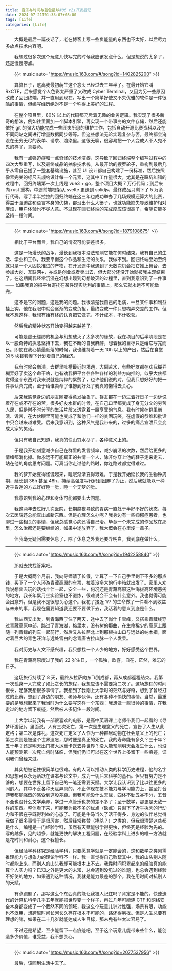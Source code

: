 ```yaml
---
title: 音乐与时间与蓝色星球#06 r2s开发后记
date: 2024-07-21T01:33:07+08:00
tags: [Life]
categories: [Life]
---
```


　　大概是最后一篇夜话了，老在博客上写一些负能量的东西也不太好，以后尽力多放点技术内容吧。

　　我想过很多次这个玩意儿快写完的时候我应该发点什么，但是想说的太多了，还是慢慢唠点。

　　{{< music auto="https://music.163.com/#/song?id=1402825200" >}}

　　算算日子，这离我最初萌生这个念头已经过去三年半了。在最开始它叫 RxCTF，后来感觉个人色彩太严重了又改成 Cyber Terminal，又因为另一些原因改成了回归终端，并一直用到现在。写出一个简单好使又不失优雅的软件是一件很酷的事情，但编写经历绝对不是一个称得上美好的过程。

　　在整个项目里，80% 以上的代码都充斥着无趣的业务逻辑。我实现了很多新奇的想法，例如往里面加一个脚本引擎，再实现一个带事务的文件存储，然后还能依托 git 的强大功能完成一些匪夷所思的维护工作，包括自动开源比赛资料以及在不同网站之间进行增量数据同步等等。但这些想法无论实现复杂与否，最终都会淹没在无穷无尽的表单、请求、渲染里。这很无聊，很容易把一个人变成人不人鬼不鬼的样子，真要命。

　　我有一点强迫症和一点奇怪的技术洁癖，这导致了回归终端整个编写过程中的四次大型重写，以及最终成品的抽象技术栈。从最开始的搜罗轮子，重构到最后几乎从零自己搓了一整套基础设施，甚至 UI 设计都自己构建了一份标准，然后按照像素完美的标尺去规约设计每一个元素，这其中工作量很大，尤其是在踩坑纠错的过程中。回归终端第一次上线是 vue3 + go，整个项目大概 7 万行代码；到后来向 rust 重构，中途前端框架从 svelte 更迭到 solidjs，最终成品只剩下了 5 万余行代码。写了半半拉拉的回归终端在这三年也成功举办了几场规模还算大的比赛，得益于强迫症和语言本身的优势，都没出什么大篓子，也就功能缺失导致维护相对麻烦，用户体验也不尽人意。不过现在回归终端的完成度应该很高了，希望它能多坚持一段时间。

---

　　{{< music auto="https://music.163.com/#/song?id=1879108675" >}}

　　相比于平台而言，我自己的情况可能要差很多。

　　这是一场漫长的战争，漫长到我根本没法预测它能在何时结束。我有自己的生活、学业和工作，我要平衡这个作品和生活的关系，我做不到。回归终端至始至终就只是一个人固执推进的产物，在开发途中我遇到了无数次机会把它推上舞台，去参加大创、互联网+，亦或是创业或者卖出去，但大部分还没开始就被我主观结束了。在这期间我经常沉浸在幻想出现到幻想破灭的过程里，直到我意识到了一件事 —— 如果我真的把平台寄托在某件现实功利的事情上，那么它就永远不可能做完。

　　这不是它的问题，这是我的问题。我很清楚我自己的毛病，一旦某件事和利益挂上钩，他在我眼中就会逐渐的变成负担，最终变成一件只想糊弄交差的工作。但我不想这样，我想有始有终的认真把它做完，不计成本，不计收获。

　　然后我的精神状态开始变得越来越差了。

　　可能是虚无缥缈的机会与幻想破灭了太多次的缘故，我在项目的后半阶段是在以一股奇特的执念坚持下去，我在不断的自我麻醉，想着我的目标只是给它写完而已。即使在我心情最低落的时候，我也维持着一天 10h 以上的产出，然后在食堂的 5 块钱套餐下计划着自己的经济。

　　我有时候会崩溃，去群里吐槽最近的境遇，大倒苦水，有些好友都在劝我糊弄糊弄好了卖这个命干啥，也有劝我把平台往各种各样的利益方向推的，似乎大伙都觉得这个东西对我来说就是纯粹的累赘了，也许他们说的对，但我只想好好的把一件事认真完成，至于给谁卖命了谁捞到好处了我真的懒得去关心。

　　后来我感觉身边的朋友圈变得愈发抽象了。群友都在一边过着好日子一边诉说着存在或不存在的苦，很多好友水群的时候，在自己口里都变成了身无分文的穷苦人民，但是时不时分享的生活片段又透露着一股享受的气息。我有时候在群里崩溃、诉苦，在大伙眼里可能也变成了和他们一样的贫困玩笑，在虚假的恭维和批话中只会越来越难受。后来我意识到，这种风气是我带来的，过多的痛苦宣泄只会变成大家的笑话。

　　但只有我自己知道，我真的快山穷水尽了，各种意义上的。

　　于是我开始刻意减少自己在群里的发言频率，减少崩溃的次数，然后给更多的情绪都消化掉。你永远不可能真正的共情一个人，除非你穿上他的鞋子走来走去，站在他的角度思考问题。可真当你走过他的路时，你连路过都觉得难过。

　　我的梦开始变得怪诞起来，睡眠渐渐变得艰难，于是我开始延长我的生物钟周期，延长到 36h 甚至 48h，持续高强度写代码到困麻了为止，然后我就能以一种近乎昏迷的方式好好睡一觉，睡一个无梦的觉。

　　我意识到我的心理和身体可能都要出大问题。

　　我这两年去过好几次医院，长期熬夜导致的胃病一直处于半好不好的状态，每次去医院还总能查出点新东西。但是心理怎么办呢？我身边有一些抑郁症患者，也聊过一些相关的事情，但我总感觉心病还得自己治。毕竟一个未完成的作品放在那里，怎么治都还是要继续的，如果中途放弃了，我大概会在心里埂一辈子。

　　但我毫无疑问需要休息了，除了休息之外我还要弄明白，我到底在做什么。

---

　　{{< music auto="https://music.163.com/#/song?id=1942258840" >}}

　　那就去找找答案吧。

　　于是大概两个月前，我向导师请了长假，计算了一下自己手里剩下不多的那点钱，买下了一个人环游青藏高原的车票，拉着没多大的行李箱就出发了。家里人劝我说想出去玩的话找个伴一起，安全一些，何况还是青藏高原这种海拔高环境恶劣的地方，我长年累月坐实验室也不锻炼，很难说会不会有什么意外。我也觉得可能会出意外，但是我不是很想关心这个。我花了接近 1/7 的生命做了一件看不到收益与未来的事，我现在需要知道我还要不要做下去，我活着的意义到底是什么。

　　我从西安出发，到青海西宁住了两天，途中去了岗什卡雪峰，又搭乘青藏线穿过青藏高原中部，路过了青海湖，格里木，没有树的那曲，在生命稀少的高原上跟随一列青绿的列车一起前行，然后又从拉萨北上到那根拉山口与远处的纳木措，面对着巨大的青色汪洋与远处雪白的念青唐古拉山脉一个人发呆。

　　我对历史与人文不感兴趣，我只想找一个人少的地方，好好感受这个世界。

　　我在青藏高原度过了我的 22 岁生日，一个孤独，欣喜，自在，茫然，难忘的日子。

　　这场旅行持续了 8 天，最终从拉萨向东飞到成都，再从成都返程结束。我第一次孤身一人完成了如此之长的旅程，我想应该不需要第二次了。这场旅程的时间很长，足够我想很多事情了。我想到了我刚上大学时的茫然与好奇，想到了曾经打过的比赛，想到了身边的朋友、老师与伙伴，还有各种不愉快的事情。当然，最重要的是我想起来了我当时为什么要写这样一个东西：我想做一些很帅的事情，在我走过的地方留下痕迹，然后被人多记住一段时间。

　　上大学以前我有一部很喜欢的电影，是高中英语课上老师带我们一起看的《寻梦环游记》。里面说，人有三次死亡，第一次是生理意义的死亡，宣告了人生从此定格；第二次是葬礼，这次死亡定义了人作为一种群居动物在社会意义上的死亡；第三次则是被这个世界遗忘，那时便是真正的死亡。我的寿命能有多久？三十年？五十年？还是明天出门被大运重卡送去异世界？没人能预测明天会发生什么，也没人能预测第一次死亡何时降临，但我们仍旧可以在这个世界上多留下一些痕迹，证明我们曾经来过。

　　其实想被记住很简单也很难。有的人可以推动人类的科学历史进程，他的名字和思想可以永远活跃在课本与论文中，成为一切后来科学的基石。但只有努力是不够的，想要在世界上留下自己的一笔还需要天赋。大学让我认识到了比以往更多的同龄人，其中不乏各种天赋异禀的，不止体现在技术能力与学习能力上，甚至打音游我都能强烈的感受到这股差距。但我可能没什么天赋，四体不勤五谷不分，五音不全也没什么文学素养，学过一点管乐也扔的差不多了；至于数学，那更是天敌一样的东西。整体看下来，可能我为数不多的优点（缺点）只剩下了近乎执念的行动力和不很在乎既得利益的心态了。可能是牛马当久了活干得多，身边的伙伴总觉得我做了很多事情于是很厉害，然后经常称赞（捧杀？）之类的，但我很清楚这些都是什么。编程是一门经验学科，虽然有天赋能够学得更快，但终究是经验为先的。写的越多，见的越多，就能更快的解决工程问题，在经验学科上进步的唯一方法就是花时间和耐心，这个我擅长。

　　但经验学科终究是经验学科，只要愿意学就是一定能会的，这和数学之类刚需推理能力与想象力的理论学科不一样。我一直觉得自己败絮其中，我的山头别人随时都能上来，而别人的山头我却可能根本上不去。我靠时间积累起来的经验真的能算个人实力吗？已知之外是更大的未知，总会遇到没见过的难题，也总会遇到经验不好使的地方，如果遇到这种情况，我就是能力最差的那个。我在用时间对抗别人的天赋。

　　有点跑题了。那写这么个东西真的能让我被人记住吗？肯定是不能的。快速迭代的计算机科学几乎五年就能把世界变一个样子，再过几年可能连 CTF 和网络安全本身都变成了一个截然不同的领域，我这么个玩意儿针对性强，场景有限，功能也不泛用，想跨越时间长河长久存在根本不可能的，路还得另找。但是人生总要有理想的嘛，如果在二十几岁就能达成人生目标，那未免有些太过容易了。

　　不过还是希望，至少能留下一点痕迹吧，至于这个玩意儿能带来些什么，能创造多少价值，谁受益，我不想关心。

---

　　{{< music auto="https://music.163.com/#/song?id=2077537956" >}}

　　最后，该回到生活中去了。

　　‍
